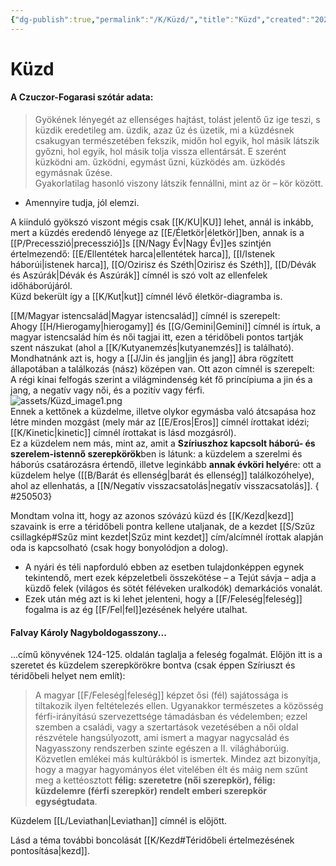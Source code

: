 ```yaml
---
{"dg-publish":true,"permalink":"/K/Küzd/","title":"Küzd","created":"2025-04-22T15:54","updated":"2025-05-09T22:48"}
---
```



# Küzd

#### A Czuczor-Fogarasi szótár adata:

> Gyökének lényegét az ellenséges hajtást, tolást jelentő űz ige teszi, s küzdik eredetileg am. üzdik, azaz űz és üzetik, mi a küzdésnek csakugyan természetében fekszik, midőn hol egyik, hol másik látszik győzni, hol egyik, hol másik tolja vissza ellentársát. E szerént küzködni am. űzködni, egymást űzni, küzködés am. üzködés egymásnak űzése.  
> Gyakorlatilag hasonló viszony látszik fennállni, mint az ör – kör között.  
- Amennyire tudja, jól elemzi.

A kiinduló gyökszó viszont mégis csak [[K/KU\|KU]] lehet, annál is inkább, mert a küzdés eredendő lényege az [[E/Életkör\|életkör]]ben, annak is a [[P/Precesszió\|precesszió]]s [[N/Nagy Év\|Nagy Év]]es szintjén értelmezendő: [[E/Ellentétek harca\|ellentétek harca]], [[I/Istenek háborúi\|istenek harca]], [[O/Ozirisz és Széth\|Ozirisz és Széth]], [[D/Dévák és Aszúrák\|Dévák és Aszúrák]] címnél is szó volt az ellenfelek időháborújáról.  
Küzd bekerült így a [[K/Kut\|kut]] címnél lévő életkör-diagramba is.  

[[M/Magyar istencsalád\|Magyar istencsalád]] címnél is szerepelt:  
Ahogy [[H/Hierogamy\|hierogamy]] és [[G/Gemini\|Gemini]] címnél is írtuk, a magyar istencsalád hím és női tagjai itt, ezen a téridőbeli pontos tartják szent nászukat (ahol a [[K/Kutyanemzés\|kutyanemzés]] is található). Mondhatnánk azt is, hogy a [[J/Jin és jang\|jin és jang]] ábra rögzített állapotában a találkozás (nász) középen van. Ott azon címnél is szerepelt:  
A régi kínai felfogás szerint a világmindenség két fő princípiuma a jin és a jang, a negatív vagy női, és a pozitív vagy férfi.  
![assets/Küzd_image1.png](/img/user/K/assets/K%C3%BCzd_image1.png)  
Ennek a kettőnek a küzdelme, illetve olykor egymásba való átcsapása hoz létre minden mozgást (mely már az [[E/Eros\|Eros]] címnél írottakat idézi; [[K/Kinetic\|kinetic]] címnél írottakat is lásd mozgásról).  
Ez a küzdelem nem más, mint az, amit a **Szíriuszhoz kapcsolt háború- és szerelem-istennő szerepkörök**ben is látunk: a küzdelem a szerelmi és háborús csatározásra értendő, illetve leginkább **annak évköri helyé**re: ott a küzdelem helye ([[B/Barát és ellenség\|barát és ellenség]] találkozóhelye), ahol az ellenhatás, a [[N/Negatív visszacsatolás\|negatív visszacsatolás]].
{ #250503}


Mondtam volna itt, hogy az azonos szóvázú küzd és [[K/Kezd\|kezd]] szavaink is erre a téridőbeli pontra kellene utaljanak, de a kezdet [[S/Szűz csillagkép#Szűz mint kezdet\|Szűz mint kezdet]] cím/alcímnél írottak alapján oda is kapcsolható (csak hogy bonyolódjon a dolog).  
- A nyári és téli napforduló ebben az esetben tulajdonképpen egynek tekintendő, mert ezek képzeletbeli összekötése – a Tejút sávja – adja a küzdő felek (világos és sötét féléveken uralkodók) demarkációs vonalát.
- Ezek után még azt is ki lehet jelenteni, hogy a [[F/Feleség\|feleség]] fogalma is az ég [[F/Fel\|fel]]ezésének helyére utalhat.

#### Falvay Károly Nagyboldogasszony...  

...című könyvének 124-125. oldalán taglalja a feleség fogalmát. Előjön itt is a szeretet és küzdelem szerepkörökre bontva (csak éppen Szíriuszt és téridőbeli helyet nem említ):  
> A magyar [[F/Feleség\|feleség]] képzet ősi (fél) sajátossága is tiltakozik ilyen feltételezés ellen. Ugyanakkor természetes a közösség férfi-irányítású szervezettsége támadásban és védelemben; ezzel szemben a családi, vagy a szertartások vezetésében a női oldal részvétele hangsúlyozott, ami ismert a magyar nagycsalád és Nagyasszony rendszerben szinte egészen a II. világháborúig. Közvetlen emlékei más kultúrákból is ismertek. Mindez azt bizonyítja, hogy a magyar hagyományos élet vitelében élt és máig nem szűnt meg a kettéosztott **félig: szeretetre (női szerepkör), félig: küzdelemre (férfi szerepkör) rendelt emberi szerepkör egységtudata**.  

Küzdelem [[L/Leviathan\|Leviathan]] címnél is előjött.  

Lásd a téma további boncolását [[K/Kezd#Téridőbeli értelmezésének pontosítása\|kezd]].  